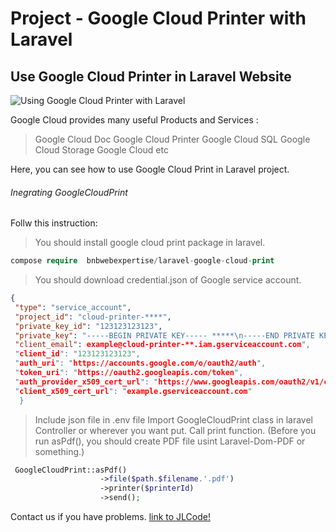 # Project - Google Cloud Printer with Laravel
 
## Use Google Cloud Printer in Laravel Website

![Using Google Cloud Printer with Laravel](https://dl.dropboxusercontent.com/s/qyj4ialzkwvktu0/google-print-laravel.jpg)


Google Cloud provides many useful Products and Services :

> Google Cloud Doc
> Google Cloud Printer
> Google Cloud SQL
> Google Cloud Storage
> Google Cloud 
> etc

Here, you can see how to use Google Cloud Print in Laravel project.
###### Inegrating GoogleCloudPrint
Follw this instruction:
> You should install google cloud print package in laravel.
```php
compose require  bnbwebexpertise/laravel-google-cloud-print
```
> You should download credential.json of Google service account.
```json
{
 "type": "service_account",
 "project_id": "cloud-printer-****",
 "private_key_id": "123123123123",
 "private_key": "-----BEGIN PRIVATE KEY----- *****\n-----END PRIVATE KEY-----\n",
 "client_email": example@cloud-printer-**.iam.gserviceaccount.com",
 "client_id": "123123123123",
 "auth_uri": "https://accounts.google.com/o/oauth2/auth",
 "token_uri": "https://oauth2.googleapis.com/token",
 "auth_provider_x509_cert_url": "https://www.googleapis.com/oauth2/v1/certs",
 "client_x509_cert_url": "example.gserviceaccount.com"
  }
```
> Include json file in .env file
> Import GoogleCloudPrint class in laravel Controller or wherever you want put.
> Call print function. (Before you run asPdf(), you should create PDF file usint Laravel-Dom-PDF or something.)

```php
 GoogleCloudPrint::asPdf()
                    ->file($path.$filename.'.pdf')
                    ->printer($printerId)
                    ->send();
```

Contact us if you have problems. [link to JLCode!](https://jinlongcode.com)
